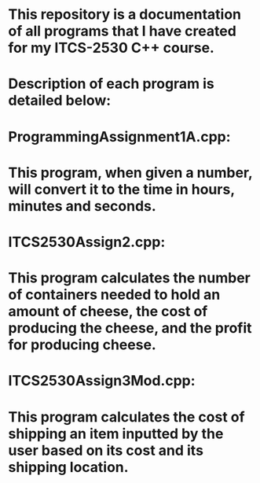 # This repository is a documentation of all programs that I have created for my ITCS-2530 C++ course.
# Description of each program is detailed below:
#
# ProgrammingAssignment1A.cpp: 
# This program, when given a number, will convert it to the time in hours, minutes and seconds.
#
# ITCS2530Assign2.cpp:
# This program calculates the number of containers needed to hold an amount of cheese, the cost of producing the cheese, and the profit for producing cheese.
#
# ITCS2530Assign3Mod.cpp:
# This program calculates the cost of shipping an item inputted by the user based on its cost and its shipping location. 
